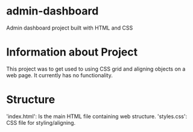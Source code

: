 # admin-dashboard

Admin dashboard project built with HTML and CSS


# Information about Project

This project was to get used to using CSS grid and aligning objects on a web page.
It currently has no functionality.


# Structure

'index.html': Is the main HTML file containing web structure. 'styles.css': CSS file for styling/aligning.